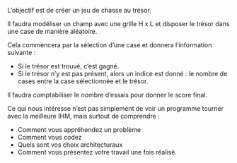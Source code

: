 L’objectif est de créer un jeu de chasse au trésor. 

Il faudra modéliser un champ avec une grille H x L et disposer le trésor dans une case de manière aléatoire. 

Cela commencera par la sélection d’une case et donnera l’information suivante : 

* Si le trésor est trouvé, c’est gagné.
* Si le trésor n’y est pas présent, alors un indice est donné : le nombre de cases entre la case sélectionnée et le trésor. 

Il faudra comptabiliser le nombre d’essais pour donner le score final. 

Ce qui nous intéresse n’est pas simplement de voir un programme tourner avec la meilleure IHM, mais surtout de comprendre : 

* Comment vous appréhendez un problème
* Comment vous codez
* Quels sont vos choix architecturaux
* Comment vous présentez votre travail une fois réalisé.
